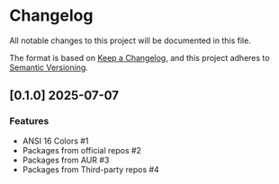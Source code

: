 # Changelog

All notable changes to this project will be documented in this file.

The format is based on [Keep a Changelog](https://keepachangelog.com/en/1.1.0/),
and this project adheres to [Semantic Versioning](https://semver.org/spec/v2.0.0.html).

## [0.1.0] 2025-07-07
### Features
- ANSI 16 Colors #1
- Packages from official repos #2
- Packages from AUR #3
- Packages from Third-party repos #4
